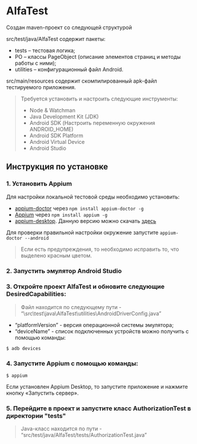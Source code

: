 # AlfaTest

Создан maven-проект со следующей структурой

src/test/java/AlfaTest содержит пакеты:
* tests – тестовая логика;
* PO – классы PageObject (описание элементов страниц и методы работы с ними);
* utilities – конфигурационный файл Android.

src/main/resources содержит скомпилированный apk-файл тестируемого приложения.

> Требуется установить и настроить следующие инструменты:
> - Node & Watchman
> - Java Development Kit (JDK)
> - Android SDK (Настроить переменную окружения ANDROID_HOME)
> - Android SDK Platform
> - Android Virtual Device
> - Android Studio

## Инструкция по установке
### 1. Установить Appium
Для настройки локальной тестовой среды необходимо установить:

- [appium-doctor](https://github.com/appium/appium-doctor) через `npm install appium-doctor -g`
- [Appium](https://github.com/appium/appium) через `npm install appium -g`
- [appium-desktop](https://github.com/appium/appium-desktop). Данную версию можно скачать [здесь](https://github.com/appium/appium-desktop/releases)

Для проверки правильной настройки окружение запустите `appium-doctor --android`

>Если есть предупреждения, то необходимо исправить то, что выделено красным цветом.

### 2. Запустить эмулятор Android Studio

### 3. Откройте проект AlfaTest и обновите следующие DesiredCapabilities:
> Файл находится по следующему пути - “\src\test\java\AlfaTest\utilities\AndroidDriverConfig.java”

- “platformVersion” - версия операционной системы эмулятора;
- “deviceName” - список подключенных устройств можно получить с помощью команды:

```shell
$ adb devices
```

### 4. Запустите Appium с помощью команды:

```shell
$ appium
```

Если установлен Appium Desktop, то запустите приложение и нажмите кнопку «Запустить сервер».
### 5. Перейдите в проект и запустите класс AuthorizationTest в директории "tests"
> Java-класс находится по пути - “src/test/java/AlfaTest/tests/AuthorizationTest.java”
